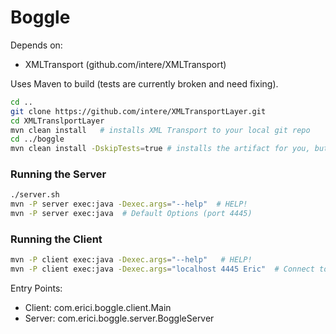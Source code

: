 Boggle
====
Depends on:
* XMLTransport (github.com/intere/XMLTransport)

Uses Maven to build (tests are currently broken and need fixing).

```bash
cd ..
git clone https://github.com/intere/XMLTransportLayer.git
cd XMLTranslportLayer
mvn clean install	# installs XML Transport to your local git repo
cd ../boggle
mvn clean install -DskipTests=true # installs the artifact for you, but doesn't execute the tests
```

### Running the Server
```bash
./server.sh
mvn -P server exec:java -Dexec.args="--help"  # HELP!
mvn -P server exec:java  # Default Options (port 4445)
```

### Running the Client
```bash
mvn -P client exec:java -Dexec.args="--help"   # HELP!
mvn -P client exec:java -Dexec.args="localhost 4445 Eric"  # Connect to a server on localhost, port 445, with the username: Eric
```

Entry Points:
* Client: com.erici.boggle.client.Main
* Server: com.erici.boggle.server.BoggleServer
